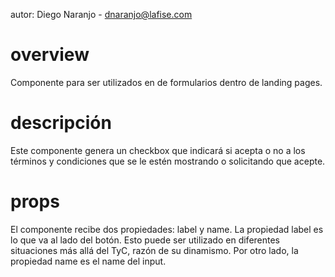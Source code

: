 autor: Diego Naranjo - dnaranjo@lafise.com

# overview

Componente para ser utilizados en de formularios dentro de landing pages.

# descripción

Este componente genera un checkbox que indicará si acepta o no a los términos y condiciones que se le estén mostrando o solicitando que acepte. 

# props

El componente recibe dos propiedades: label y name. La propiedad label es lo que va al lado del botón. Esto puede ser utilizado en diferentes situaciones más allá del TyC, razón de su dinamismo. Por otro lado, la propiedad name es el name del input. 